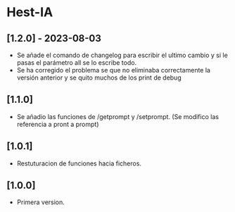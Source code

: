 # Hest-IA

## [1.2.0] - 2023-08-03
- Se añade el comando de changelog para escribir el ultimo cambio y si le pasas el parámetro all se lo escribe todo.
- Se ha corregido el problema se que no eliminaba correctamente la versión anterior y se quito muchos de los print de debug

## [1.1.0]
- Se añadio las funciones de /getprompt y /setprompt. (Se modifico las referencia a pront a prompt)

## [1.0.1]
- Restuturacion de funciones hacia ficheros.

## [1.0.0]
- Primera version.
